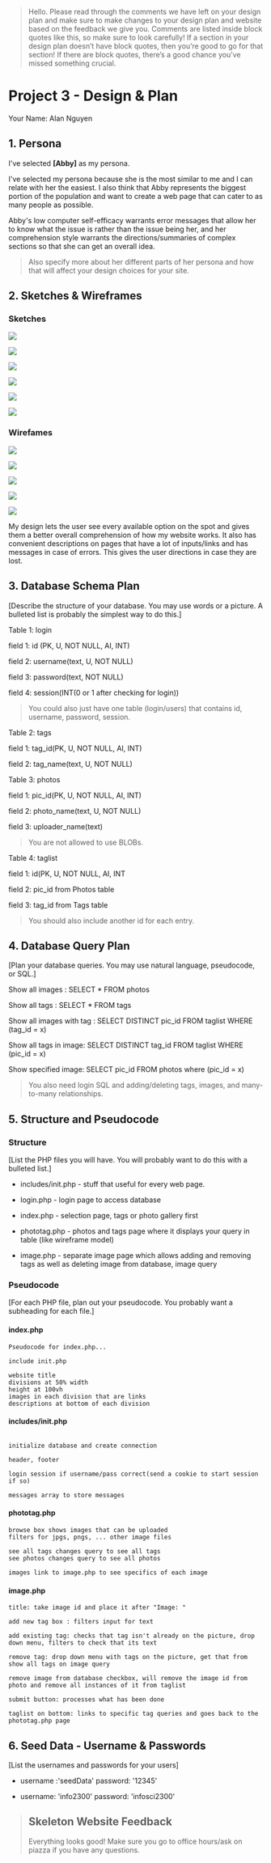 > Hello. Please read through the comments we have left on your design plan and make sure to make changes to your design plan and website based on the feedback we give you.
> Comments are listed inside block quotes like this, so make sure to look carefully!
> If a section in your design plan doesn’t have block quotes, then you’re good to go for that section! If there are block quotes, there’s a good chance you’ve missed something crucial.

# Project 3 - Design & Plan

Your Name: Alan Nguyen

## 1. Persona

I've selected **[Abby]** as my persona.

I've selected my persona because she is the most similar to me and I can relate with her the easiest. I also think that Abby represents the biggest portion of the population and want to create a web page that can cater to as many people as possible.

Abby's low computer self-efficacy warrants error messages that allow her to know what the issue is rather than the issue being
her, and her comprehension style warrants the directions/summaries of complex sections so that she can get an overall idea.

>Also specify more about her different parts of her persona and how that will affect your design choices for your site.

## 2. Sketches & Wireframes

### Sketches

![](Sketch1.png)

![](Sketch2.png)

![](Sketch3.png)

![](Sketch4.png)

![](Sketch5.png)

![](Sketch6.png)

### Wirefames

![](Wire1.png)

![](Wire2.png)

![](Wire3.png)

![](Wire4.png)

![](Wire5.png)

My design lets the user see every available option on the spot and gives them a better overall comprehension of how my website works. It also has convenient descriptions on pages that have a lot of inputs/links and has messages in case of errors. This gives the user directions in case they are lost.

## 3. Database Schema Plan

[Describe the structure of your database. You may use words or a picture. A bulleted list is probably the simplest way to do this.]

Table 1: login

   field 1: id (PK, U, NOT NULL, AI, INT)

   field 2: username(text, U, NOT NULL)

   field 3: password(text, NOT NULL)

   field 4: session(INT(0 or 1 after checking for login))

>You could also just have one table (login/users) that contains id, username, password, session.

Table 2: tags

   field 1: tag_id(PK, U, NOT NULL, AI, INT)

   field 2: tag_name(text, U, NOT NULL)

Table 3: photos

   field 1: pic_id(PK, U, NOT NULL, AI, INT)

   field 2: photo_name(text, U, NOT NULL)

   field 3: uploader_name(text)

>You are not allowed to use BLOBs.

Table 4: taglist

   field 1: id(PK, U, NOT NULL, AI, INT

   field 2: pic_id from Photos table

   field 3: tag_id from Tags table

>You should also include another id for each entry.

## 4. Database Query Plan

[Plan your database queries. You may use natural language, pseudocode, or SQL.]

Show all images : SELECT * FROM photos

Show all tags : SELECT * FROM tags

Show all images with tag : SELECT DISTINCT pic_id FROM taglist WHERE (tag_id = x)

Show all tags in image: SELECT DISTINCT tag_id FROM taglist WHERE (pic_id = x)

Show specified image: SELECT pic_id FROM photos where (pic_id = x)

>You also need login SQL and adding/deleting tags, images, and many-to-many relationships.

## 5. Structure and Pseudocode

### Structure

[List the PHP files you will have. You will probably want to do this with a bulleted list.]

* includes/init.php - stuff that useful for every web page.

* login.php - login page to access database

* index.php - selection page, tags or photo gallery first        

* phototag.php - photos and tags page where it      displays your query in table (like wireframe model)

* image.php - separate image page which allows adding and removing tags as well as deleting image from database, image query

### Pseudocode

[For each PHP file, plan out your pseudocode. You probably want a subheading for each file.]

#### index.php
```
Pseudocode for index.php...

include init.php

website title
divisions at 50% width
height at 100vh
images in each division that are links
descriptions at bottom of each division

```

#### includes/init.php
```

initialize database and create connection

header, footer

login session if username/pass correct(send a cookie to start session if so)

messages array to store messages
```

#### phototag.php
```
browse box shows images that can be uploaded
filters for jpgs, pngs, ... other image files

see all tags changes query to see all tags
see photos changes query to see all photos

images link to image.php to see specifics of each image
```

#### image.php
```
title: take image id and place it after "Image: "

add new tag box : filters input for text

add existing tag: checks that tag isn't already on the picture, drop down menu, filters to check that its text

remove tag: drop down menu with tags on the picture, get that from show all tags on image query

remove image from database checkbox, will remove the image id from photo and remove all instances of it from taglist

submit button: processes what has been done

taglist on bottom: links to specific tag queries and goes back to the phototag.php page
```

## 6. Seed Data - Username & Passwords

[List the usernames and passwords for your users]

* username :'seedData'
   password: '12345'

* username: 'info2300'
   password: 'infosci2300'

> ## Skeleton Website Feedback
> Everything looks good! Make sure you go to office hours/ask on piazza if you have any questions.
